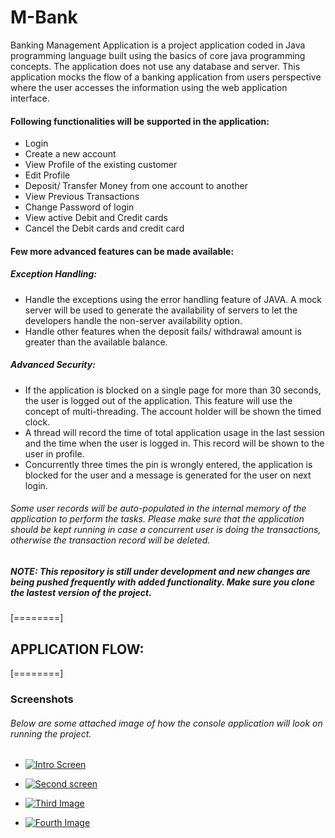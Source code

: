 # M-Bank
Banking Management Application is a project application coded in Java programming language built using the basics of core java programming concepts. The application does not use any database and server. This application mocks the flow of a banking application from users perspective where the user accesses the information using the web application interface.
 
#### Following functionalities will be supported in the application:
- Login 
- Create a new account
- View Profile of the existing customer
- Edit Profile 
- Deposit/ Transfer Money from one account to another
- View Previous Transactions
- Change Password of login
- View active Debit and Credit cards
- Cancel the Debit cards and credit card 
 
#### Few more advanced features can be made available:
##### Exception Handling: 
- Handle the exceptions using the error handling feature of JAVA. A mock server will be used to generate the availability of servers to let the developers handle the non-server availability option.
- Handle other features when the deposit fails/ withdrawal amount is greater than the available balance.
 
##### Advanced Security: 
- If the application is blocked on a single page for more than 30 seconds, the user is logged out of the application. This feature will use the concept of multi-threading. The account holder will be shown the timed clock. 
- A thread will record the time of total application usage in the last session and the time when the user is logged in. This record will be shown to the user in profile.
- Concurrently three times the pin is wrongly entered, the application is blocked for the user and a message is generated for the user on next login.
 
###### Some user records will be auto-populated in the internal memory of the application to perform the tasks. Please make sure that the application should be kept running in case a concurrent user is doing the transactions, otherwise the transaction record will be deleted.

#####  NOTE: This repository is still under development and new changes are being pushed frequently with added functionality. Make sure you clone the lastest version of the project.
 
[========]

## APPLICATION FLOW:


[========]

### Screenshots

###### Below are some attached image of how the console application will look on running the project.

- [![Intro Screen](https://i.ibb.co/dLVhBBc/Screenshot-from-2021-12-12-20-46-57.png "Intro Screen")](https://ibb.co/LJcGSSP "Intro Screen")

- [![Second screen](https://i.ibb.co/h9BjHhJ/Screenshot-from-2021-12-12-20-47-10.png "Second screen")](https://ibb.co/02CSZ8R "Second screen")

- [![Third Image](https://i.ibb.co/rc1pDXz/Screenshot-from-2021-12-12-20-47-57.png "Third Image")](https://ibb.co/jW1wnjQ "Third Image")

- [![Fourth Image](https://i.ibb.co/3SwKvZ0/Screenshot-from-2021-12-12-20-48-20.png "Fourth Image")](https://ibb.co/JrNZqJz "Fourth Image")
